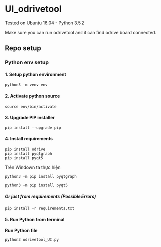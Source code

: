 # UI_odrivetool

Tested on Ubuntu 16.04 - Python 3.5.2

Make sure you can run odrivetool and it can find odrive board connected.

## Repo setup

### Python env setup

#### 1. Setup python environment
```
python3 -m venv env
```
#### 2. Activate python source
```
source env/bin/activate
```

#### 3. Upgrade PIP installer
```
pip install --upgrade pip
```

#### 4. Install requirements

```
pip install odrive
pip install pyqtgraph
pip install pyqt5
```
Trên Windown ta thực hiện
```
python3 -m pip install pyqtgraph

python3 -m pip install pyqt5
```

##### Or just from requirements (Possible Errors)
```
pip install -r requirements.txt
```

#### 5. Run Python from terminal

**Run Python file**
```
python3 odrivetool_UI.py
```
